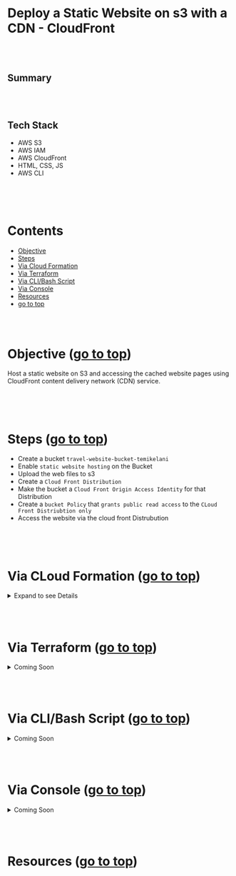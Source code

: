 # Deploy a Static Website on s3 with a CDN - CloudFront <a id ='top'></a>

<br>
<br>

## Summary

<br>
<br>

## Tech Stack

- AWS S3
- AWS IAM
- AWS CloudFront
- HTML, CSS, JS
- AWS CLI

<br>
<br>
<br>

# Contents

- [Objective](#obj)
- [Steps](#steps)
- [Via Cloud Formation](#0)
- [Via Terraform](#1)
- [Via CLI/Bash Script](#2)
- [Via Console](#3)
- [Resources](#res)
- [go to top](#top)

<br>
<br>

# Objective <a id='obj'></a> ([go to top](#top))

Host a static website on S3 and accessing the cached website pages using CloudFront content delivery network (CDN) service.

<br>
<br>
<br>

# Steps <a id='steps'></a> ([go to top](#top))

- Create a bucket `travel-website-bucket-temikelani`
- Enable `static website hosting` on the Bucket
- Upload the web files to s3
- Create a `Cloud Front Distribution`
- Make the bucket a `Cloud Front Origin Access Identity` for that Distribution
- Create a `bucket Policy` that `grants public read access` to the `CLoud Front Distriubtion only`
- Access the website via the cloud front Distrubution

<br>
<br>
<br>

# Via CLoud Formation <a id='0'></a> ([go to top](#top))

<details>
<summary> Expand to see Details </summary>

- Make sure you are in the root directory of this repo `s3-cFront-static-website`
- Run `aws configure` to set up your CLI
- Deploy this [CloudFormation template](./cloudformation/template.yaml) to AWS and save the outputs asn env variables

> > > As an alternative to running the commands below - run this [script](./scripts/main.sh)

> > > `./main.sh create | update | delete`

- [`create-stack`](https://awscli.amazonaws.com/v2/documentation/api/latest/reference/cloudformation/create-stack.html)

```
export STACK_NAME=travel-website
```

```
aws cloudformation create-stack \
--stack-name $STACK_NAME \
--template-body file://cloudformation/template.yaml
```

- Describe the stack to get the outputs (Bucket name and url, CDN ID and domain name )

  - [`describe-stacks`](https://awscli.amazonaws.com/v2/documentation/api/latest/reference/cloudformation/describe-stacks.html)

  ```
  aws cloudformation describe-stacks --stack-name $STACK_NAME
  ```

  ```
  aws cloudformation describe-stacks --stack-name $STACK_NAME --query "Stacks[].Outputs"
  ```

  ```
  export BUCKET_NAME=$(aws cloudformation describe-stacks --stack-name $STACK_NAME --query "Stacks[*].Outputs[0].OutputValue" --output text)
  ```

  ```
  export CDN_ID=$(aws cloudformation describe-stacks --stack-name $STACK_NAME --query "Stacks[*].Outputs[1].OutputValue" --output text)
  ```

  ```
  export BUCKET_URL=$(aws cloudformation describe-stacks --stack-name $STACK_NAME --query "Stacks[*].Outputs[2].OutputValue" --output text)
  ```

  ```
  export CDN_DOMAIN=$(aws cloudformation describe-stacks --stack-name $STACK_NAME --query "Stacks[*].Outputs[3].OutputValue" --output text)
  ```

- Upload Files to the bucket

  - [`cp`](https://awscli.amazonaws.com/v2/documentation/api/latest/reference/s3/cp.html)

  ```
  aws s3 cp ./web-files s3://$BUCKET_NAME/ --recursive
  ```

- Access the site via the CloudFront Domain Name.

  ```
  curl $CDN_DOMAIN
  ```

  ```bash
  #on mac
  open "http://$CDN_DOMAIN"
  #on linux
  xdg-open "http://$CDN_DOMAIN"
  ```

- Clean Up & Delete All Resources

  - [Empty S3 Bucket](https://docs.aws.amazon.com/AmazonS3/latest/userguide/empty-bucket.html)
  - [`delete-stack`](https://awscli.amazonaws.com/v2/documentation/api/latest/reference/cloudformation/delete-stack.html)

  ```bash
  #empty s3 bucket
  aws s3 rm s3://$BUCKET_NAME --recursive
  ```

  ```bash
  # delete-stack
  aws cloudformation delete-stack --stack-name $STACK_NAME
  ```

</details>

<br>
<br>
<br>

# Via Terraform <a id='1'></a> ([go to top](#top))

<details>
<summary> Coming Soon </summary>
Coming Soon
</details>

<br>
<br>
<br>

# Via CLI/Bash Script<a id='2'></a> ([go to top](#top))

<details>
<summary> Coming Soon </summary>
Coming Soon
</details>

<br>
<br>
<br>

# Via Console <a id='3'></a> ([go to top](#top))

<details>
<summary> Coming Soon </summary>
Coming Soon
</details>

<br>
<br>
<br>

# Resources <a id='res'></a> ([go to top](#top))

<br>
<br>
<br>
